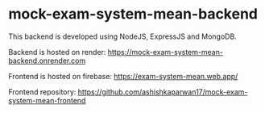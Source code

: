 # mock-exam-system-mean-backend

This backend is developed using NodeJS, ExpressJS and MongoDB.

Backend is hosted on render: https://mock-exam-system-mean-backend.onrender.com

Frontend is hosted on firebase: https://exam-system-mean.web.app/

Frontend repository: https://github.com/ashishkaparwan17/mock-exam-system-mean-frontend